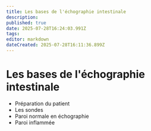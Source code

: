```yaml
---
title: Les bases de l'échographie intestinale
description: 
published: true
date: 2025-07-28T16:24:03.991Z
tags: 
editor: markdown
dateCreated: 2025-07-28T16:11:36.899Z
---
```


# Les bases de l'échographie intestinale

- Préparation du patient
- Les sondes
- Paroi normale en échographie
- Paroi inflammée